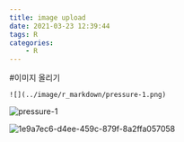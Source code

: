 ```yaml
---
title: image upload
date: 2021-03-23 12:39:44
tags: R
categories:
    - R
---
```

#이미지 올리기

```
![](../image/r_markdown/pressure-1.png)
```

![pressure-1](https://user-images.githubusercontent.com/59479116/121620055-9e0c8500-caa4-11eb-88f1-cb1a3c2b1c56.png)

![1e9a7ec6-d4ee-459c-879f-8a2ffa057058](https://user-images.githubusercontent.com/59479116/121620097-ac5aa100-caa4-11eb-9bfd-05c61b2f4ae4.png)


